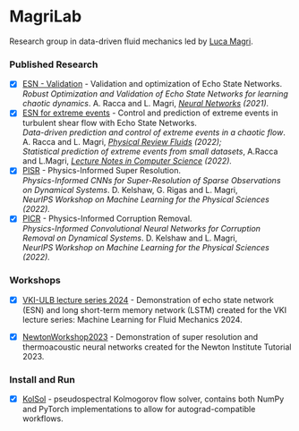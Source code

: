 # MagriLab
Research group in data-driven fluid mechanics led by [Luca Magri](https://magrilab.ae.ic.ac.uk/). 

### **Published Research**
- [x] [ESN - Validation](https://github.com/MagriLab/Robust-Validation-ESN) - Validation and optimization of Echo State Networks.
<br> *Robust Optimization and Validation of Echo State Networks for learning chaotic dynamics*. A. Racca and L. Magri, *[Neural Networks](https://doi.org/10.1016/j.neunet.2021.05.004) (2021).*
- [x] [ESN for extreme events](https://github.com/MagriLab/ESN-MFE) - Control and prediction of extreme events in turbulent shear flow with Echo State Networks.
<br> *Data-driven prediction and control of extreme events in a chaotic flow*. A. Racca and L. Magri, *[Physical Review Fluids](https://doi.org/10.1103/PhysRevFluids.7.104402) (2022);*
<br> *Statistical prediction of extreme events from small datasets*, A.Racca and L.Magri, *[Lecture Notes in Computer Science](https://doi.org/10.1007/978-3-031-08757-8_58) (2022).*
- [x] [PISR](https://github.com/MagriLab/PISR) - Physics-Informed Super Resolution.
<br> *Physics-Informed CNNs for Super-Resolution of Sparse Observations on Dynamical Systems*. D. Kelshaw, G. Rigas and L. Magri, 
<br> *NeurIPS Workshop on Machine Learning for the Physical Sciences (2022).*
- [x] [PICR](https://github.com/MagriLab/PICR) - Physics-Informed Corruption Removal.
<br> *Physics-Informed Convolutional Neural Networks for Corruption Removal on Dynamical Systems*. D. Kelshaw and L. Magri, 
<br> *NeurIPS Workshop on Machine Learning for the Physical Sciences (2022).*

### **Workshops**
- [x] [VKI-ULB lecture series 2024](https://github.com/MagriLab/Tutorials) - Demonstration of echo state network (ESN) and long short-term memory network (LSTM) created for the VKI lecture series: Machine Learning for Fluid Mechanics 2024.
- [x] [NewtonWorkshop2023](https://github.com/MagriLab/NewtonWorkshop2023) - Demonstration of super resolution and thermoacoustic neural networks created for the Newton Institute Tutorial 2023.

      
### **Install and Run**
- [x] [KolSol](https://github.com/MagriLab/KolSol) - pseudospectral Kolmogorov flow solver, contains both NumPy and PyTorch implementations to allow for autograd-compatible workflows. 
